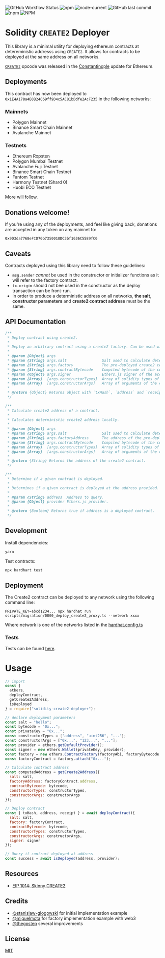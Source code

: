 ![GitHub Workflow Status](https://img.shields.io/github/workflow/status/thegostep/solidity-create2-deployer/CI)
![npm](https://img.shields.io/npm/v/solidity-create2-deployer)
![node-current](https://img.shields.io/node/v/solidity-create2-deployer)
![GitHub last commit](https://img.shields.io/github/last-commit/thegostep/solidity-create2-deployer)
![npm](https://img.shields.io/npm/dw/solidity-create2-deployer)
![NPM](https://img.shields.io/npm/l/solidity-create2-deployer)

# Solidity `CREATE2` Deployer

This library is a minimal utility for deploying ethereum contracts at detereministic addresss using `CREATE2`. It allows for contracts to be deployed at the same address on all networks.

[`CREATE2`](https://github.com/ethereum/EIPs/pull/1014) opcode was released in the [Constantinople](https://github.com/paritytech/parity-ethereum/issues/8427) update for Ethereum.

## Deployments

This contract has now been deployed to `0x1E4A178a4B0B24C69ff9D4c5AC81bDdfe2AcF235` in the following networks:

### Mainnets

* Polygon Mainnet
* Binance Smart Chain Mainnet
* Avalanche Mainnet

### Testnets

* Ethereum Ropsten
* Polygon Mumbai Testnet
* Avalanche Fuji Testnet
* Binance Smart Chain Testnet
* Fantom Testnet
* Harmony Testnet (Shard 0)
* Huobi ECO Testnet

More will follow.

## Donations welcome!

If you're using any of the deployments, and feel like giving back, donations are accepted in any token on any mainnet to:

```
0x9D3da7768eFCD70b7350018DC3bf1636C5589fC0
```

## Caveats

Contracts deployed using this library need to follow these guidelines:

- `msg.sender` *cannot* be used in the constructor or initializer functions as it will refer to the factory contract.
- `tx.origin` should not bee used in the constructor as the deploy transaction can be front-run.
- In order to produce a deterministic address on all networks, **the salt**, **constructor parameters** and **create2 contract address** must be the same.

## API Documentation

```js
/**
 * Deploy contract using create2.
 *
 * Deploy an arbitrary contract using a create2 factory. Can be used with an ethers provider on any network.
 *
 * @param {Object} args
 * @param {String} args.salt                Salt used to calculate deterministic create2 address.
 * @param {String} args.factory             The pre-deployed create2 contract.
 * @param {String} args.contractBytecode    Compiled bytecode of the contract.
 * @param {Object} args.signer              Ethers.js signer of the account from which to deploy the contract.
 * @param {Array}  [args.constructorTypes]  Array of solidity types of the contract constructor.
 * @param {Array}  [args.constructorArgs]   Array of arguments of the contract constructor.
 *
 * @return {Object} Returns object with `txHash`, `address` and `receipt` from the deployed contract.
 */

/**
 * Calculate create2 address of a contract.
 *
 * Calculates deterministic create2 address locally.
 *
 * @param {Object} args
 * @param {String} args.salt                Salt used to calculate deterministic create2 address.
 * @param {String} args.factoryAddress      The address of the pre-deployed create2 factory.
 * @param {String} args.contractBytecode    Compiled bytecode of the contract.
 * @param {Array}  [args.constructorTypes]  Array of solidity types of the contract constructor.
 * @param {Array}  [args.constructorArgs]   Array of arguments of the contract constructor.
 *
 * @return {String} Returns the address of the create2 contract.
 */

/**
 * Determine if a given contract is deployed.
 *
 * Determines if a given contract is deployed at the address provided.
 *
 * @param {String} address  Address to query.
 * @param {Object} provider Ethers.js provider.
 *
 * @return {Boolean} Returns true if address is a deployed contract.
 */
```

## Development

Install dependencies:

```bash
yarn
```

Test contracts:

```bash
npx hardhart test
```

## Deployment

The Create2 contract can be deployed to any network using the following command line:
```
PRIVATE_KEY=abcd1234... npx hardhat run scripts/migration/0000_deploy_create2_proxy.ts --network xxxx
```
Where network is one of the networks listed in the [hardhat.config.ts](./hardhat.config.ts)

### Tests

Tests can be found [here](./test/).

# Usage



```js
// import
const {
  ethers,
  deployContract,
  getCreate2Address,
  isDeployed
} = require("solidity-create2-deployer");

// declare deployment parameters
const salt = "hello";
const bytecode = "0x...";
const privateKey = "0x...";
const constructorTypes = ["address", "uint256", "..."];
const constructorArgs = ["0x...", "123...", "..."];
const provider = ethers.getDefaultProvider();
const signer = new ethers.Wallet(privateKey, provider);
const factory = new ethers.ContractFactory(factoryAbi, factoryBytecode, signer);
const factoryContract = factory.attach("0x...");

// Calculate contract address
const computedAddress = getCreate2Address({
  salt: salt,
  factoryAddress: factoryContract.address,
  contractBytecode: bytecode,
  constructorTypes: constructorTypes,
  constructorArgs: constructorArgs
});

// Deploy contract
const { txHash, address, receipt } = await deployContract({
  salt: salt,
  factory: factoryContract,
  contractBytecode: bytecode,
  constructorTypes: constructorTypes,
  constructorArgs: constructorArgs,
  signer: signer
});

// Query if contract deployed at address
const success = await isDeployed(address, provider);
```

## Resources

- [EIP 1014: Skinny CREATE2](https://eips.ethereum.org/EIPS/eip-1014)

## Credits

- [@stanislaw-glogowski](https://github.com/stanislaw-glogowski/CREATE2) for initial implementation example
- [@miguelmota](https://github.com/miguelmota/solidity-create2-example) for factory implementation example with web3
- [@thegostep](https://github.com/thegostep/solidity-create2-deployer) several improvements

## License

[MIT](LICENSE)
